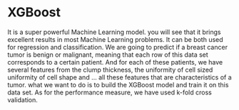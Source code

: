 # XGBoost
It is a super powerful Machine Learning model. you will see that it brings excellent results in most Machine Learning problems.
It can be both used for regression and classification.
We are going to predict if a breast cancer tumor is benign or malignant, meaning that each row of this data set corresponds to a certain patient.
And for each of these patients, we have several features from the clump thickness, the uniformity of cell sized uniformity of cell shape and ... all these features that are characteristics of a tumor.
what we want to do is to build the XGBoost model and train it on this data set.
As for the performance measure, we have used k-fold cross validation.